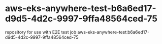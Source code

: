 # aws-eks-anywhere-test-b6a6ed17-d9d5-4d2c-9997-9ffa48564ced-75
repository for use with E2E test job aws-eks-anywhere-test:b6a6ed17-d9d5-4d2c-9997-9ffa48564ced-75
